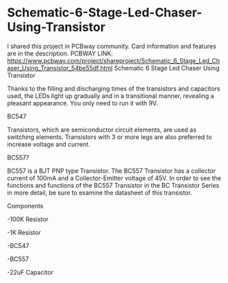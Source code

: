 # Schematic-6-Stage-Led-Chaser-Using-Transistor
I shared this project in PCBway community. Card information and features are in the description. PCBWAY LINK:  https://www.pcbway.com/project/shareproject/Schematic_6_Stage_Led_Chaser_Using_Transistor_54be55df.html
Schematic 6 Stage Led Chaser Using Transistor

 

Thanks to the filling and discharging times of the transistors and capacitors used, the LEDs light up gradually and in a transitional manner, revealing a pleasant appearance. You only need to run it with 9V.

 

BC547 

Transistors, which are semiconductor circuit elements, are used as switching elements. Transistors with 3 or more legs are also preferred to increase voltage and current.



BC557?

BC557 is a BJT PNP type Transistor. The BC557 Transistor has a collector current of 100mA and a Collector-Emitter voltage of 45V. In order to see the functions and functions of the BC557 Transistor in the BC Transistor Series in more detail, be sure to examine the datasheet of this transistor.



Components

-100K Resistor

-1K Resistor

-BC547

-BC557

-22uF Capacitor
